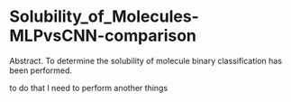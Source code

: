 # Solubility_of_Molecules-MLPvsCNN-comparison
Abstract.
To determine the solubility of molecule binary classification has been performed. 

to do that I need to perform another things
